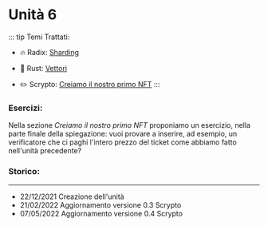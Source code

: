 # Unità 6
::: tip Temi Trattati:
- 🔥 Radix: [Sharding](/radix/unidad5.md)
- 🔧 Rust: [Vettori](/rust/vectores.md)

- ✏️ Scrypto: [Creiamo il nostro primo NFT](/scrypto/programacion/unidad5.md)
:::

### Esercizi: 

Nella sezione *Creiamo il nostro primo NFT* proponiamo un esercizio, nella parte finale della spiegazione: vuoi provare a inserire, ad esempio, un verificatore che ci paghi l'intero prezzo del ticket come abbiamo fatto nell'unità precedente?


### Storico:
------------------------------------------
- 22/12/2021 Creazione dell'unità 
- 21/02/2022 Aggiornamento versione 0.3 Scrypto
- 07/05/2022 Aggiornamento versione 0.4 Scrypto
